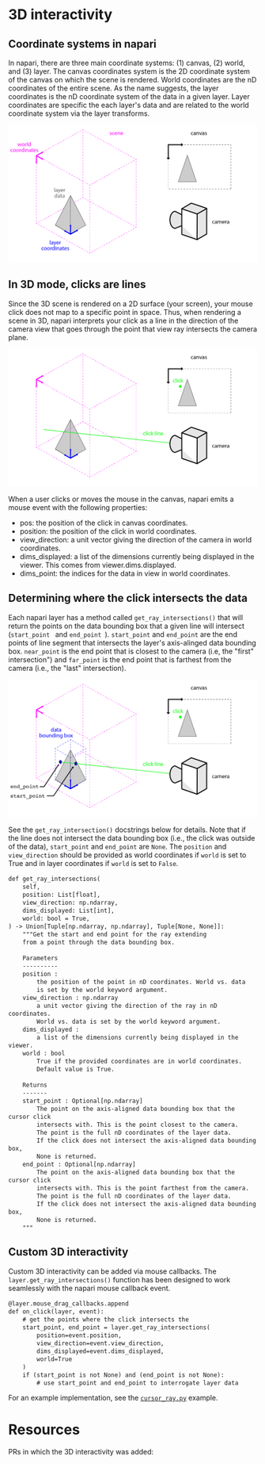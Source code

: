 # 3D interactivity

## Coordinate systems in napari
In napari, there are three main coordinate systems: (1) canvas, (2) world, and (3) layer. The canvas coordinates system is the 2D coordinate system of the canvas on which the scene is rendered. World coordinates are the nD coordinates of the entire scene. As the name suggests, the layer coordinates is the nD coordinate system of the data in a given layer. Layer coordinates are specific the each layer's data and are related to the world coordinate system via the layer transforms.

![coordinate-systems](images/3d_interaction_coordianates.png)

## In 3D mode, clicks are lines
Since the 3D scene is rendered on a 2D surface (your screen), your mouse click does not map to a specific point in space. Thus, when rendering a scene in 3D, napari interprets your click as a line in the direction of the camera view that goes through the point that view ray intersects the camera plane.

![click-line](images/3d_interaction_click_line.png)

When a user clicks or moves the mouse in the canvas, napari emits a mouse event with the following properties:


- pos: the position of the click in canvas coordinates.
- position: the position of the click in world coordinates.
- view_direction: a unit vector giving the direction of the camera in
    world coordinates.
- dims_displayed: a list of the dimensions currently being displayed
    in the viewer. This comes from viewer.dims.displayed.
- dims_point: the indices for the data in view in world coordinates.



## Determining where the click intersects the data
Each napari layer has a method called `get_ray_intersections()` that will return the points on the data bounding box that a given line will intersect (`start_point ` and `end_point `). `start_point` and `end_point` are  the end points of line segment that intersects the layer's axis-alinged data bounding box. `near_point` is the end point that is closest to the camera (i.e, the "first" intersection") and `far_point` is the end point that is farthest from the camera (i.e., the "last" intersection).

![click-intersection](images/3d_interaction_ray_intersection.png)

See the `get_ray_intersection()` docstrings below for details. Note that if the line does not intersect the data bounding box (i.e., the click was outside of the data), `start_point` and `end_point` are `None`. The `position` and `view_direction` should be provided as world coordinates if `world` is set to True and in layer coordinates if `world` is set to `False`.

```
def get_ray_intersections(
    self,
    position: List[float],
    view_direction: np.ndarray,
    dims_displayed: List[int],
    world: bool = True,
) -> Union[Tuple[np.ndarray, np.ndarray], Tuple[None, None]]:
    """Get the start and end point for the ray extending
    from a point through the data bounding box.

    Parameters
    ----------
    position :
        the position of the point in nD coordinates. World vs. data
        is set by the world keyword argument.
    view_direction : np.ndarray
        a unit vector giving the direction of the ray in nD coordinates.
        World vs. data is set by the world keyword argument.
    dims_displayed :
        a list of the dimensions currently being displayed in the viewer.
    world : bool
        True if the provided coordinates are in world coordinates.
        Default value is True.

    Returns
    -------
    start_point : Optional[np.ndarray]
        The point on the axis-aligned data bounding box that the cursor click
        intersects with. This is the point closest to the camera.
        The point is the full nD coordinates of the layer data.
        If the click does not intersect the axis-aligned data bounding box,
        None is returned.
    end_point : Optional[np.ndarray]
        The point on the axis-aligned data bounding box that the cursor click
        intersects with. This is the point farthest from the camera.
        The point is the full nD coordinates of the layer data.
        If the click does not intersect the axis-aligned data bounding box,
        None is returned.
	"""
```

## Custom 3D interactivity
Custom 3D interactivity can be added via mouse callbacks. The `layer.get_ray_intersections()` function has been designed to work seamlessly with the napari mouse callback event.

```
@layer.mouse_drag_callbacks.append
def on_click(layer, event):
	# get the points where the click intersects the 
    start_point, end_point = layer.get_ray_intersections(
        position=event.position,
        view_direction=event.view_direction,
        dims_displayed=event.dims_displayed,
        world=True
    )
    if (start_point is not None) and (end_point is not None):
    	# use start_point and end_point to interrogate layer data
```

For an example implementation, see the [`cursor_ray.py`](https://github.com/napari/napari/blob/master/examples/cursor_ray.py) example.

# Resources
PRs in which the 3D interactivity was added:
